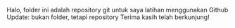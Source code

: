 Halo, folder ini adalah repository git untuk saya latihan menggunakan Github
Update: bukan folder, tetapi repository
Terima kasih telah berkunjung!
